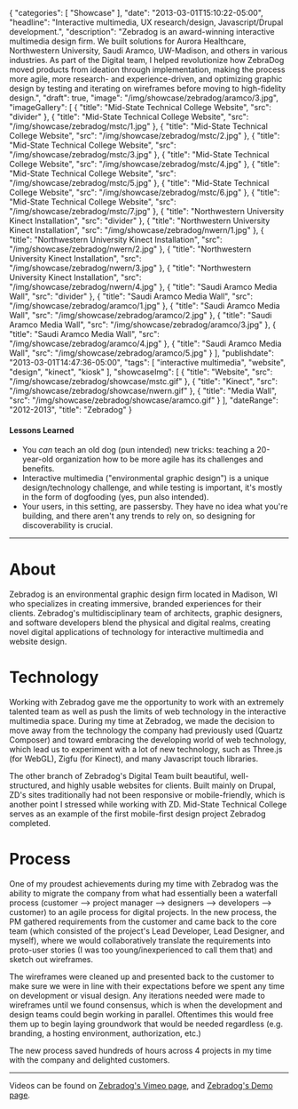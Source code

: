 {
   "categories": [
      "Showcase"
   ],
   "date": "2013-03-01T15:10:22-05:00",
   "headline": "Interactive multimedia, UX research/design, Javascript/Drupal development.",
   "description": "Zebradog is an award-winning interactive multimedia design firm. We built solutions for Aurora Healthcare, Northwestern University, Saudi Aramco, UW-Madison, and others in various industries. As part of the Digital team, I helped revolutionize how ZebraDog moved products from ideation through implementation, making the process more agile, more research- and experience-driven, and optimizing graphic design by testing and iterating on wireframes before moving to high-fidelity design.",
   "draft": true,
   "image": "/img/showcase/zebradog/aramco/3.jpg",
   "imageGallery": [
     {
       "title": "Mid-State Technical College Website",
       "src": "divider"
     },
     {
       "title": "Mid-State Technical College Website",
       "src": "/img/showcase/zebradog/mstc/1.jpg"
     },
     {
       "title": "Mid-State Technical College Website",
       "src": "/img/showcase/zebradog/mstc/2.jpg"
     },
     {
       "title": "Mid-State Technical College Website",
       "src": "/img/showcase/zebradog/mstc/3.jpg"
     },
     {
       "title": "Mid-State Technical College Website",
       "src": "/img/showcase/zebradog/mstc/4.jpg"
     },
     {
       "title": "Mid-State Technical College Website",
       "src": "/img/showcase/zebradog/mstc/5.jpg"
     },
     {
       "title": "Mid-State Technical College Website",
       "src": "/img/showcase/zebradog/mstc/6.jpg"
     },
     {
       "title": "Mid-State Technical College Website",
       "src": "/img/showcase/zebradog/mstc/7.jpg"
     },
     {
       "title": "Northwestern University Kinect Installation",
       "src": "divider"
     },
     {
       "title": "Northwestern University Kinect Installation",
       "src": "/img/showcase/zebradog/nwern/1.jpg"
     },
     {
       "title": "Northwestern University Kinect Installation",
       "src": "/img/showcase/zebradog/nwern/2.jpg"
     },
     {
       "title": "Northwestern University Kinect Installation",
       "src": "/img/showcase/zebradog/nwern/3.jpg"
     },
     {
       "title": "Northwestern University Kinect Installation",
       "src": "/img/showcase/zebradog/nwern/4.jpg"
     },
     {
       "title": "Saudi Aramco Media Wall",
       "src": "divider"
     },
     {
       "title": "Saudi Aramco Media Wall",
       "src": "/img/showcase/zebradog/aramco/1.jpg"
     },
     {
       "title": "Saudi Aramco Media Wall",
       "src": "/img/showcase/zebradog/aramco/2.jpg"
     },
     {
       "title": "Saudi Aramco Media Wall",
       "src": "/img/showcase/zebradog/aramco/3.jpg"
     },
     {
       "title": "Saudi Aramco Media Wall",
       "src": "/img/showcase/zebradog/aramco/4.jpg"
     },
     {
       "title": "Saudi Aramco Media Wall",
       "src": "/img/showcase/zebradog/aramco/5.jpg"
     }
   ],
   "publishdate": "2013-03-01T14:47:36-05:00",
   "tags": [
      "interactive multimedia",
      "website",
      "design",
      "kinect",
      "kiosk"
   ],
   "showcaseImg": [
     {
       "title": "Website",
       "src": "/img/showcase/zebradog/showcase/mstc.gif"
     },
     {
       "title": "Kinect",
       "src": "/img/showcase/zebradog/showcase/nwern.gif"
     },
     {
       "title": "Media Wall",
       "src": "/img/showcase/zebradog/showcase/aramco.gif"
     }
   ],
   "dateRange": "2012-2013",
   "title": "Zebradog"
}

<div class="tldnr">
  <h4>Lessons Learned</h4>
  <ul>
    <li>You <em>can</em> teach an old dog (pun intended) new tricks: teaching a 20-year-old organization how to be more agile has its challenges and benefits.</li>
    <li>Interactive multimedia ("environmental graphic design") is a unique design/technology challenge, and while testing is important, it's mostly in the form of dogfooding (yes, pun also intended).</li>
    <li>Your users, in this setting, are passersby. They have no idea what you're building, and there aren't any trends to rely on, so designing for discoverability is crucial.</li>
  </ul>
</div>

---

# About

Zebradog is an environmental graphic design firm located in Madison, WI who specializes in creating immersive, branded experiences for their clients. Zebradog's multidisciplinary team of architects, graphic designers, and software developers blend the physical and digital realms, creating novel digital applications of technology for interactive multimedia and website design.

# Technology

Working with Zebradog gave me the opportunity to work with an extremely talented team as well as push the limits of  web technology in the interactive multimedia space. During my time at Zebradog, we made the decision to move away from the technology the company had previously used (Quartz Composer) and toward embracing the developing world of web technology, which lead us to experiment with a lot of new technology, such as Three.js (for WebGL), Zigfu (for Kinect), and many Javascript touch libraries.

The other branch of Zebradog's Digital Team built beautiful, well-structured, and  highly usable websites for clients. Built mainly on Drupal, ZD's sites traditionally had not been responsive or mobile-friendly, which is another point I stressed while working with ZD. Mid-State Technical College serves as an example of the first mobile-first design project Zebradog completed.

# Process

One of my proudest achievements during my time with Zebradog was the ability to migrate the company from what had essentially been a waterfall process (customer --> project manager --> designers --> developers --> customer) to an agile process for digital projects. In the new process, the PM gathered requirements from the customer and came back to the core team (which consisted of the project's Lead Developer, Lead Designer, and myself), where we would collaboratively translate the requirements into proto-user stories (I was too young/inexperienced to call them that) and sketch out wireframes.

The wireframes were cleaned up and presented back to the customer to make sure we were in line with their expectations before we spent any time on development or visual design. Any iterations needed were made to wireframes until we found consensus, which is when the development and design teams could begin working in parallel. Oftentimes this would free them up to begin laying groundwork that would be needed regardless (e.g. branding, a hosting environment, authorization, etc.)

The new process saved hundreds of hours across 4 projects in my time with the company and delighted customers.

---

Videos can be found on <a href="http://vimeo.com/zebradog">Zebradog's Vimeo page</a>, and <a href="http://demo.zebradog.com">Zebradog's Demo page</a>.
